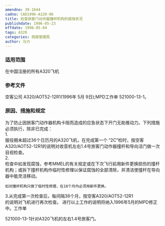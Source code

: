 ```yaml
---
amendno: 39-1644  
cadno: CAD1996-A320-06  
title: 检查旅客门动作器撞杆机构的腐蚀状况  
publishdate: 1996-05-23  
effdate: 1996-05-04  
tags: A320  
categories: 西南管理局  
author: 马力  
---
```

  
### 适用范围  
在中国注册的所有A320飞机  
  
<!--more-->  
### 参考文件  
空客公司 A320/AOT52-12R1(1996年 5月 9日);MPD工作单 521000-13-1。  
  
### 原因、措施和规定  
为了防止因旅客门动作器机构卡阻而造成的应急状态下开门无助推动力。下列措施必须执行，除非已完成：  
1.  
服役期未超过36个日历月的A320飞机，在完成第一个 “2C”检时，按空客A320/AOT52-12R1的说明对收音机左右1.4号旅客门动作器撞杆和导向活门做一次目视检查。  
2.  
检查中如发现腐蚀，参考MMEL的有关规定或在下次飞行前用新件更换损伤的撞杆机构；或拆下撞杆机构作临时性修理以保证腐蚀的全部清除，并清洁使撞杆在导向器中能灵活移动。  
  
    如对撞杆机构只做了临时性修理，在18个月内必须用新件更换。  
3.从完成第一次检查后，每间隔36个月，按空客A320/AOT52-12R1  
的说明对飞机进行再次检查。 进行以上工作的说明将纳入1996年5月的MPD修正中。工作单  
  
521000-13-1针对A320飞机的左右1.4号旅客门。  
